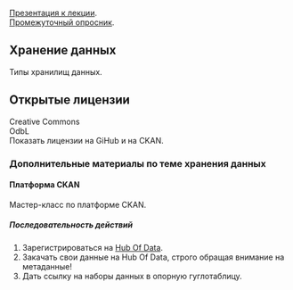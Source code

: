 [Презентация к лекции](https://github.com/HSEtraining/Data-Management-2019-course/blob/master/lectures/DataManagement03.pdf).    
[Промежуточный опросник](https://goo.gl/forms/O6SyEgJPE0baMhiq1).      

## Хранение данных
Типы хранилищ данных.

## Открытые лицензии
Creative Commons     
OdbL      
Показать лицензии на GiHub и на CKAN.      

### Дополнительные материалы по теме хранения данных
#### Платформа CKAN
Мастер-класс по платформе CKAN.     
##### Последовательность действий
1. Зарегистрироваться на [Hub Of Data](https://hubofdata.ru/).      
2. Закачать свои данные на Hub Of Data, строго обращая внимание на метаданные!      
3. Дать ссылку на наборы данных в опорную гуглотаблицу.
